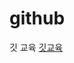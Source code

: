 # github
깃 교육
[깃교육]([https://www.example.com](https://gist.github.com/wjddusl/014c8c2b46681d21568c94a382158ab1))

